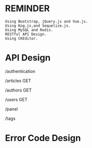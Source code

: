 # REMINDER
	Using Bootstrap, jQuery.js and Vue.js.
	Using Kog.js,and Sequelize.js.
	Using MySQL and Redis.
	RESTful API Design.
	Using CKEditor.

# API Design
/authentication

/articles
	GET


/authors
	GET


/users
	GET

/panel

/tags

# Error Code Design

